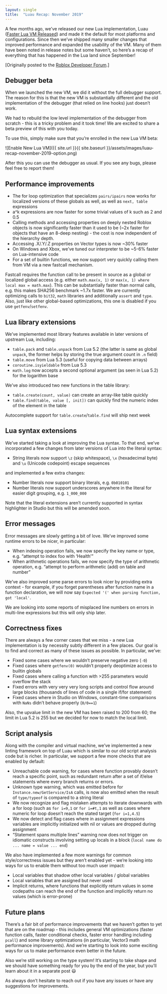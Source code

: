 ```yaml
---
layout: single
title:  "Luau Recap: November 2019"
---
```


A few months ago, we’ve released our new Lua implementation, Luau ([Faster Lua VM Released](https://devforum.roblox.com/t/faster-lua-vm-released/339587)) and made it the default for most platforms and configurations. Since then we’ve shipped many smaller changes that improved performance and expanded the usability of the VM. Many of them have been noted in release notes but some haven’t, so here’s a recap of everything that has happened in the Lua land since September!

[Originally posted to the [Roblox Developer Forum](https://devforum.roblox.com/t/luau-recap-november-2019/).]

## Debugger beta

When we launched the new VM, we did it without the full debugger support. The reason for this is that the new VM is substantially different and the old implementation of the debugger (that relied on line hooks) just doesn’t work.

We had to rebuild the low level implementation of the debugger from scratch - this is a tricky problem and it took time! We are excited to share a beta preview of this with you today.

To use this, simply make sure that you’re enrolled in the new Lua VM beta:

![Enable New Lua VM]({{ site.url }}{{ site.baseurl }}/assets/images/luau-recap-november-2019-option.png)

After this you can use the debugger as usual. If you see any bugs, please feel free to report them!

## Performance improvements

 * The for loop optimization that specializes `pairs/ipairs` now works for localized versions of these globals as well, as well as `next, table` expressions
 * a^k expressions are now faster for some trivial values of k such as 2 and 0.5
 * Calling methods and accessing properties on deeply nested Roblox objects is now significantly faster than it used to be (~2x faster for objects that have an 8-deep nesting) - the cost is now independent of the hierarchy depth.
 * Accessing .X/.Y/.Z properties on Vector types is now ~30% faster
 * On Windows and Xbox, we’ve tuned our interpreter to be ~5-6% faster on Lua-intensive code
 * For a set of builtin functions, we now support very quickly calling them from VM via a new fastcall mechanism.

Fastcall requires the function call to be present in source as a global or localized global access (e.g. either `math.max(x, 1)` or `max(x, 1) where local max = math.max`). This can be substantially faster than normal calls, e.g. this makes SHA256 benchmark ~1.7x faster. We are currently optimizing calls to `bit32`, `math` libraries and additionally `assert` and `type`. Also, just like other global-based optimizations, this one is disabled if you use `getfenv`/`setfenv`.

## Lua library extensions

We’ve implemented most library features available in later versions of upstream Lua, including:

 * `table.pack` and `table.unpack` from Lua 5.2 (the latter is same as global `unpack`, the former helps by storing the true argument count in `.n` field)
 * `table.move` from Lua 5.3 (useful for copying data between arrays)
 * `coroutine.isyieldable` from Lua 5.3
 * `math.log` now accepts a second optional argument (as seen in Lua 5.2) for the logarithm base

We’ve also introduced two new functions in the table library:

 * `table.create(count, value)` can create an array-like table quickly
 * `table.find(table, value [, init])` can quickly find the numeric index of the element in the table
 
Autocomplete support for `table.create`/`table.find` will ship next week

## Lua syntax extensions

We’ve started taking a look at improving the Lua syntax. To that end, we’ve incorporated a few changes from later versions of Lua into the literal syntax:

 * String literals now support `\z` (skip whitespace), `\x` (hexadecimal byte) and `\u` (Unicode codepoint) escape sequences

and implemented a few extra changes:

 * Number literals now support binary literals, e.g. `0b010101`
 * Number literals now support underscores anywhere in the literal for easier digit grouping, e.g. `1_000_000`

Note that the literal extensions aren’t currently supported in syntax highlighter in Studio but this will be amended soon.

## Error messages

Error messages are slowly getting a bit of love. We’ve improved some runtime errors to be nicer, in particular:

 * When indexing operation fails, we now specify the key name or type, e.g. “attempt to index foo with ‘Health’”
 * When arithmetic operations fails, we now specify the type of arithmetic operation, e.g. “attempt to perform arithmetic (add) on table and number”

We’ve also improved some parse errors to look nicer by providing extra context - for example, if you forget parentheses after function name in a function declaration, we will now say `Expected '(' when parsing function, got 'local'`.

We are looking into some reports of misplaced line numbers on errors in multi-line expressions but this will only ship later.

## Correctness fixes

There are always a few corner cases that we miss - a new Lua implementation is by necessity subtly different in a few places. Our goal is to find and correct as many of these issues as possible. In particular, we’ve:

 * Fixed some cases where we wouldn’t preserve negative zero (`-0`)
 * Fixed cases where `getfenv(0)` wouldn’t properly deoptimize access to builtin globals
 * Fixed cases where calling a function with >255 parameters would overflow the stack
 * Fixed errors with very very very long scripts and control flow around large blocks (thousands of lines of code in a single if/for statement)
 * Fixed cases where in Studio on Windows, constant-time comparisons with `NaNs` didn’t behave properly (`0/0==1`)

Also, the upvalue limit in the new VM has been raised to 200 from 60; the limit in Lua 5.2 is 255 but we decided for now to match the local limit.

## Script analysis

Along with the compiler and virtual machine, we’ve implemented a new linting framework on top of Luau which is similar to our old script analysis code but is richer. In particular, we support a few more checks that are enabled by default:

 * Unreachable code warning, for cases where function provably doesn’t reach a specific point, such as redundant return after a set of if/else statements where every branch returns or errors.
 * Unknown type warning, which was emitted before for `Instance.new/GetService/IsA` calls, is now also emitted when the result of `type/typeof` is compared to a string literal
 * We now recognize and flag mistaken attempts to iterate downwards with a for loop (such as `for i=9,1` or `for i=#t,1` as well as cases where numeric for loop doesn’t reach the stated target (`for i=1,4.5`)
 * We now detect and flag cases where in assignment expressions variables are implicitly initialized with nil or values are dropped during assignment
 * “Statement spans multiple lines” warning now does not trigger on idiomatic constructs involving setting up locals in a block (`local name do ... name = value ... end`)

We also have implemented a few more warnings for common style/correctness issues but they aren’t enabled yet - we’re looking into ways for us to enable them without too much user impact:

 * Local variables that shadow other local variables / global variables
 * Local variables that are assigned but never used
 * Implicit returns, where functions that explicitly return values in some codepaths can reach the end of the function and implicitly return no values (which is error-prone)

## Future plans

There’s a fair bit of performance improvements that we haven’t gotten to yet that are on the roadmap - this includes general VM optimizations (faster function calls, faster conditional checks, faster error handling including `pcall`) and some library optimizations (in particular, Vector3 math performance improvements). And we’re starting to look into some exciting ways for us to make performance even better in the future.

Also we’re still working on the type system! It’s starting to take shape and we should have something ready for you by the end of the year, but you’ll learn about it in a separate post :smiley:

As always don’t hesitate to reach out if you have any issues or have any suggestions for improvements.

